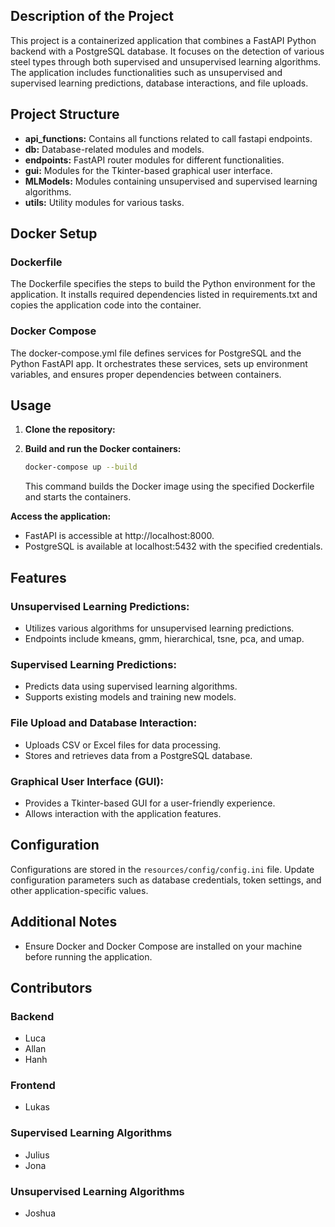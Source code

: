 ## Description of the Project
This project is a containerized application that combines a FastAPI Python backend with a PostgreSQL database. It focuses on the detection of various steel types through both supervised and unsupervised learning algorithms. The application includes functionalities such as unsupervised and supervised learning predictions, database interactions, and file uploads.

## Project Structure

- **api_functions:** Contains all functions related to call fastapi endpoints.
- **db:** Database-related modules and models.
- **endpoints:** FastAPI router modules for different functionalities.
- **gui:** Modules for the Tkinter-based graphical user interface.
- **MLModels:** Modules containing unsupervised and supervised learning algorithms.
- **utils:** Utility modules for various tasks.

## Docker Setup

### Dockerfile
The Dockerfile specifies the steps to build the Python environment for the application. It installs required dependencies listed in requirements.txt and copies the application code into the container.

### Docker Compose
The docker-compose.yml file defines services for PostgreSQL and the Python FastAPI app. It orchestrates these services, sets up environment variables, and ensures proper dependencies between containers.

## Usage

1. **Clone the repository:**
    
2. **Build and run the Docker containers:**
    ```bash
    docker-compose up --build
    ```
    This command builds the Docker image using the specified Dockerfile and starts the containers.

**Access the application:**

- FastAPI is accessible at http://localhost:8000.
- PostgreSQL is available at localhost:5432 with the specified credentials.

## Features

### Unsupervised Learning Predictions:

- Utilizes various algorithms for unsupervised learning predictions.
- Endpoints include kmeans, gmm, hierarchical, tsne, pca, and umap.

### Supervised Learning Predictions:

- Predicts data using supervised learning algorithms.
- Supports existing models and training new models.

### File Upload and Database Interaction:

- Uploads CSV or Excel files for data processing.
- Stores and retrieves data from a PostgreSQL database.

### Graphical User Interface (GUI):

- Provides a Tkinter-based GUI for a user-friendly experience.
- Allows interaction with the application features.

## Configuration

Configurations are stored in the `resources/config/config.ini` file. Update configuration parameters such as database credentials, token settings, and other application-specific values.

## Additional Notes

- Ensure Docker and Docker Compose are installed on your machine before running the application.

## Contributors

### Backend
- Luca
- Allan
- Hanh

### Frontend
- Lukas

### Supervised Learning Algorithms
- Julius
- Jona

### Unsupervised Learning Algorithms
- Joshua

